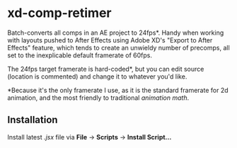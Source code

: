 # xd-comp-retimer
Batch-converts all comps in an AE project to 24fps*. Handy when working with layouts pushed to After Effects using Adobe XD's "Export to After Effects" feature, which tends to create an unwieldy number of precomps, all set to the inexplicable default framerate of 60fps.

The 24fps target framerate is hard-coded\*, but you can edit source (location is commented) and change it to whatever you'd like.

\*Because it's the only framerate I use, as it is the standard framerate for 2d animation, and the most friendly to traditional _animation math_.

## Installation
Install latest _.jsx_ file via **File** -> **Scripts** -> **Install Script...**
